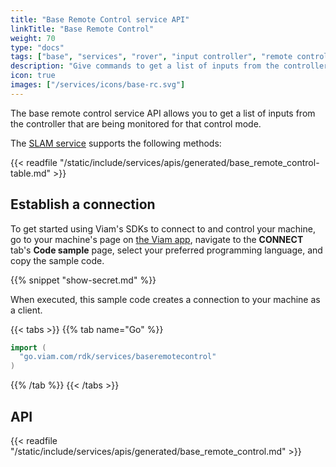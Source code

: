 ```yaml
---
title: "Base Remote Control service API"
linkTitle: "Base Remote Control"
weight: 70
type: "docs"
tags: ["base", "services", "rover", "input controller", "remote control"]
description: "Give commands to get a list of inputs from the controller that are being monitored for that control mode."
icon: true
images: ["/services/icons/base-rc.svg"]
---
```


The base remote control service API allows you to get a list of inputs from the controller that are being monitored for that control mode.

The [SLAM service](/services/slam/) supports the following methods:

{{< readfile "/static/include/services/apis/generated/base_remote_control-table.md" >}}

## Establish a connection

To get started using Viam's SDKs to connect to and control your machine, go to your machine's page on [the Viam app](https://app.viam.com), navigate to the **CONNECT** tab's **Code sample** page, select your preferred programming language, and copy the sample code.

{{% snippet "show-secret.md" %}}

When executed, this sample code creates a connection to your machine as a client.

{{< tabs >}}
{{% tab name="Go" %}}

```go
import (
  "go.viam.com/rdk/services/baseremotecontrol"
)
```

{{% /tab %}}
{{< /tabs >}}

## API

{{< readfile "/static/include/services/apis/generated/base_remote_control.md" >}}
